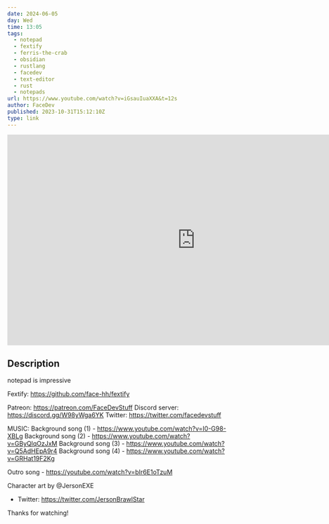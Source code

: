 ```yaml
---
date: 2024-06-05
day: Wed
time: 13:05
tags:
  - notepad
  - fextify
  - ferris-the-crab
  - obsidian
  - rustlang
  - facedev
  - text-editor
  - rust
  - notepads
url: https://www.youtube.com/watch?v=iGsauIuaXXA&t=12s
author: FaceDev
published: 2023-10-31T15:12:10Z
type: link
---
```



<iframe width="854" height="480" src="https://www.youtube.com/embed/iGsauIuaXXA" frameborder="0" allowfullscreen></iframe>

## Description
notepad is impressive

Fextify: https://github.com/face-hh/fextify

Patreon: https://patreon.com/FaceDevStuff
Discord server: https://discord.gg/W98yWga6YK
Twitter: https://twitter.com/facedevstuff

MUSIC:
Background song (1) - https://www.youtube.com/watch?v=I0-G98-XBLg
Background song (2) - https://www.youtube.com/watch?v=GByQlqOzJxM
Background song (3) - https://www.youtube.com/watch?v=Q5AdHEpA9r4
Background song (4) - https://www.youtube.com/watch?v=GRHat19F2Kg

Outro song - https://youtube.com/watch?v=bIr6E1oTzuM

Character art by @JersonEXE  
- Twitter: https://twitter.com/JersonBrawlStar

Thanks for watching!